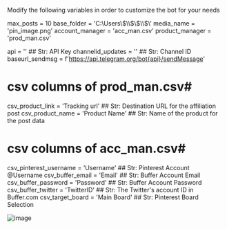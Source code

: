 Modify the following variables in order to customize the bot for your needs

max_posts = 10
base_folder = 'C:\\Users\\$\\$\\$\\$\\'
media_name = 'pin_image.png'
account_manager = 'acc_man.csv'
product_manager = 'prod_man.csv'

api = '' ## Str: API Key
channelid_updates = '' ## Str: Channel ID
baseurl_sendmsg = f'https://api.telegram.org/bot{api}/sendMessage'

# csv columns of prod_man.csv#
csv_product_link = 'Tracking url' ## Str: Destination URL for the affiliation post
csv_product_name = 'Product Name' ## Str: Name of the product for the post data

# csv columns of acc_man.csv#
csv_pinterest_username = 'Username' ## Str: Pinterest Account @Username
csv_buffer_email = 'Email'     ## Str: Buffer Account Email
csv_buffer_password = 'Password' ## Str: Buffer Account Password
csv_buffer_twitter = 'TwitterID' ## Str: The Twitter's account ID in Buffer.com
csv_target_board = 'Main Board' ## Str: Pinterest Board Selection

![image](https://github.com/def-SpaceBar/BufferUpLoader/assets/96818328/18fdc0dc-7185-43b8-b3fa-9413cdab4a65)
